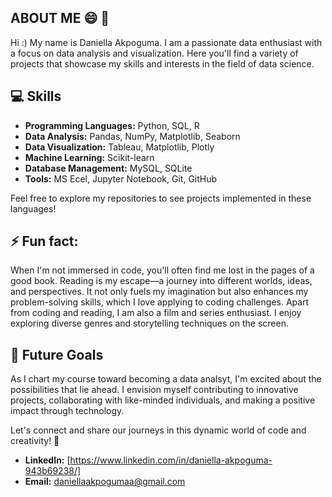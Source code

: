 
## ABOUT ME 😄 🤍 
Hi :)  My name is Daniella Akpoguma. I am a passionate data enthusiast with a focus on data analysis and visualization. Here you'll find a variety of projects that showcase my skills and interests in the field of data science.


## 💻 Skills
- **Programming Languages:** Python, SQL, R
- **Data Analysis:** Pandas, NumPy, Matplotlib, Seaborn
- **Data Visualization:** Tableau, Matplotlib, Plotly
- **Machine Learning:** Scikit-learn
- **Database Management:** MySQL, SQLite
- **Tools:** MS Ecel, Jupyter Notebook, Git, GitHub

Feel free to explore my repositories to see projects implemented in these languages!

## ⚡ Fun fact:
When I'm not immersed in code, you'll often find me lost in the pages of a good book. Reading is my escape—a journey into different worlds, ideas, and perspectives. It not only fuels my imagination but also enhances my problem-solving skills, which I love applying to coding challenges. Apart from coding and reading, I am also a film and series enthusiast. I enjoy exploring diverse genres and storytelling techniques on the screen.

## 🌟 Future Goals
As I chart my course toward becoming a data analsyt, I'm excited about the possibilities that lie ahead. I envision myself contributing to innovative projects, collaborating with like-minded individuals, and making a positive impact through technology.

Let's connect and share our journeys in this dynamic world of code and creativity! 🚀
- **LinkedIn:** [https://www.linkedin.com/in/daniella-akpoguma-943b69238/]
- **Email:** daniellaakpogumaa@gmail.com

###
